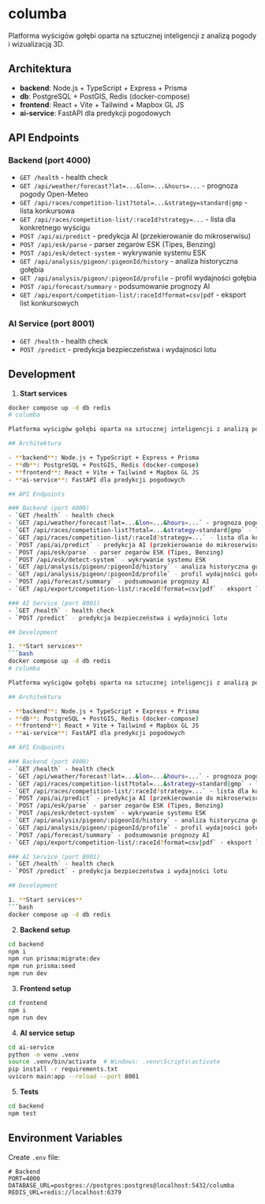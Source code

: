 # columba

Platforma wyścigów gołębi oparta na sztucznej inteligencji z analizą pogody i wizualizacją 3D.

## Architektura

- **backend**: Node.js + TypeScript + Express + Prisma
- **db**: PostgreSQL + PostGIS, Redis (docker-compose)
- **frontend**: React + Vite + Tailwind + Mapbox GL JS
- **ai-service**: FastAPI dla predykcji pogodowych

## API Endpoints

### Backend (port 4000)
- `GET /health` - health check
- `GET /api/weather/forecast?lat=...&lon=...&hours=...` - prognoza pogody Open-Meteo
- `GET /api/races/competition-list?total=...&strategy=standard|gmp` - lista konkursowa
- `GET /api/races/competition-list/:raceId?strategy=...` - lista dla konkretnego wyścigu
- `POST /api/ai/predict` - predykcja AI (przekierowanie do mikroserwisu)
- `POST /api/esk/parse` - parser zegarów ESK (Tipes, Benzing)
- `POST /api/esk/detect-system` - wykrywanie systemu ESK
- `GET /api/analysis/pigeon/:pigeonId/history` - analiza historyczna gołębia
- `GET /api/analysis/pigeon/:pigeonId/profile` - profil wydajności gołębia
- `POST /api/forecast/summary` - podsumowanie prognozy AI
- `GET /api/export/competition-list/:raceId?format=csv|pdf` - eksport list konkursowych

### AI Service (port 8001)
- `GET /health` - health check
- `POST /predict` - predykcja bezpieczeństwa i wydajności lotu

## Development

1. **Start services**
```bash
docker compose up -d db redis
# columba

Platforma wyścigów gołębi oparta na sztucznej inteligencji z analizą pogody i wizualizacją 3D.

## Architektura

- **backend**: Node.js + TypeScript + Express + Prisma
- **db**: PostgreSQL + PostGIS, Redis (docker-compose)
- **frontend**: React + Vite + Tailwind + Mapbox GL JS
- **ai-service**: FastAPI dla predykcji pogodowych

## API Endpoints

### Backend (port 4000)
- `GET /health` - health check
- `GET /api/weather/forecast?lat=...&lon=...&hours=...` - prognoza pogody Open-Meteo
- `GET /api/races/competition-list?total=...&strategy=standard|gmp` - lista konkursowa
- `GET /api/races/competition-list/:raceId?strategy=...` - lista dla konkretnego wyścigu
- `POST /api/ai/predict` - predykcja AI (przekierowanie do mikroserwisu)
- `POST /api/esk/parse` - parser zegarów ESK (Tipes, Benzing)
- `POST /api/esk/detect-system` - wykrywanie systemu ESK
- `GET /api/analysis/pigeon/:pigeonId/history` - analiza historyczna gołębia
- `GET /api/analysis/pigeon/:pigeonId/profile` - profil wydajności gołębia
- `POST /api/forecast/summary` - podsumowanie prognozy AI
- `GET /api/export/competition-list/:raceId?format=csv|pdf` - eksport list konkursowych

### AI Service (port 8001)
- `GET /health` - health check
- `POST /predict` - predykcja bezpieczeństwa i wydajności lotu

## Development

1. **Start services**
```bash
docker compose up -d db redis
# columba

Platforma wyścigów gołębi oparta na sztucznej inteligencji z analizą pogody i wizualizacją 3D.

## Architektura

- **backend**: Node.js + TypeScript + Express + Prisma
- **db**: PostgreSQL + PostGIS, Redis (docker-compose)
- **frontend**: React + Vite + Tailwind + Mapbox GL JS
- **ai-service**: FastAPI dla predykcji pogodowych

## API Endpoints

### Backend (port 4000)
- `GET /health` - health check
- `GET /api/weather/forecast?lat=...&lon=...&hours=...` - prognoza pogody Open-Meteo
- `GET /api/races/competition-list?total=...&strategy=standard|gmp` - lista konkursowa
- `GET /api/races/competition-list/:raceId?strategy=...` - lista dla konkretnego wyścigu
- `POST /api/ai/predict` - predykcja AI (przekierowanie do mikroserwisu)
- `POST /api/esk/parse` - parser zegarów ESK (Tipes, Benzing)
- `POST /api/esk/detect-system` - wykrywanie systemu ESK
- `GET /api/analysis/pigeon/:pigeonId/history` - analiza historyczna gołębia
- `GET /api/analysis/pigeon/:pigeonId/profile` - profil wydajności gołębia
- `POST /api/forecast/summary` - podsumowanie prognozy AI
- `GET /api/export/competition-list/:raceId?format=csv|pdf` - eksport list konkursowych

### AI Service (port 8001)
- `GET /health` - health check
- `POST /predict` - predykcja bezpieczeństwa i wydajności lotu

## Development

1. **Start services**
```bash
docker compose up -d db redis
```

2. **Backend setup**
```bash
cd backend
npm i
npm run prisma:migrate:dev
npm run prisma:seed
npm run dev
```

3. **Frontend setup**
```bash
cd frontend
npm i
npm run dev
```

4. **AI service setup**
```bash
cd ai-service
python -m venv .venv
source .venv/bin/activate  # Windows: .venv\Scripts\activate
pip install -r requirements.txt
uvicorn main:app --reload --port 8001
```

5. **Tests**
```bash
cd backend
npm test
```

## Environment Variables

Create `.env` file:
```
# Backend
PORT=4000
DATABASE_URL=postgres://postgres:postgres@localhost:5432/columba
REDIS_URL=redis://localhost:6379
